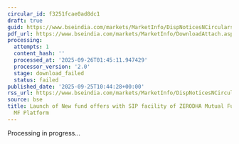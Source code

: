 ```yaml
---
circular_id: f3251fcae0ad8dc1
draft: true
guid: https://www.bseindia.com/markets/MarketInfo/DispNoticesNCirculars.aspx?Noticeid={EFDF60C7-643A-4215-89F4-86F5950333D8}&noticeno=20250925-10&dt=09/25/2025&icount=10&totcount=65&flag=0
pdf_url: https://www.bseindia.com/markets/MarketInfo/DownloadAttach.aspx?id=20250925-10&attachedId=
processing:
  attempts: 1
  content_hash: ''
  processed_at: '2025-09-26T01:45:11.947429'
  processor_version: '2.0'
  stage: download_failed
  status: failed
published_date: '2025-09-25T10:44:28+00:00'
rss_url: https://www.bseindia.com/markets/MarketInfo/DispNoticesNCirculars.aspx?Noticeid={EFDF60C7-643A-4215-89F4-86F5950333D8}&noticeno=20250925-10&dt=09/25/2025&icount=10&totcount=65&flag=0
source: bse
title: Launch of New fund offers with SIP facility of ZERODHA Mutual Fund on BSE StAR
  MF Platform
---
```


Processing in progress...